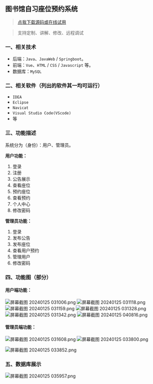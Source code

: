## 图书馆自习座位预约系统

> [点我下载源码或在线试用](https://www.notmaker.com/detail/4dd589e3bbfa4132b220ab0a4ea84553/ghbnew) 

> 支持定制、讲解、修改、远程调试

### 一、相关技术

- 后端：`Java`、`JavaWeb` / `Springboot`。
- 前端：`Vue`、`HTML` / `CSS` / `Javascript` 等。
- 数据库：`MySQL`

### 二、相关软件（列出的软件其一均可运行）

- `IDEA`
- `Eclipse`
- `Navicat`
- `Visual Studio Code(VScode)`
- 等

### 三、功能描述

系统分为（身份）：用户、管理员。

**用户功能：**

1. 登录
2. 注册
3. 公告展示
4. 查看座位
5. 预约座位
6. 查看预约
7. 个人中心
8. 修改密码


**管理员功能：**

1. 登录
2. 发布公告
3. 发布座位
4. 查看用户预约
5. 管理用户
6. 修改密码

### 四、功能图（部分）

#### 用户端功能：
![屏幕截图 20240125 031006.png](https://store.ptcc9.top/notmaker/user_upload/ae6ec43fc66749518e7171ae10209a44/2024-01-25%2004:33:37_%E5%B1%8F%E5%B9%95%E6%88%AA%E5%9B%BE%202024-01-25%20031006.png)
![屏幕截图 20240125 031118.png](https://store.ptcc9.top/notmaker/user_upload/ae6ec43fc66749518e7171ae10209a44/2024-01-25%2004:33:52_%E5%B1%8F%E5%B9%95%E6%88%AA%E5%9B%BE%202024-01-25%20031118.png)
![屏幕截图 20240125 031159.png](https://store.ptcc9.top/notmaker/user_upload/ae6ec43fc66749518e7171ae10209a44/2024-01-25%2004:33:57_%E5%B1%8F%E5%B9%95%E6%88%AA%E5%9B%BE%202024-01-25%20031159.png)
![屏幕截图 20240125 031328.png](https://store.ptcc9.top/notmaker/user_upload/ae6ec43fc66749518e7171ae10209a44/2024-01-25%2004:34:03_%E5%B1%8F%E5%B9%95%E6%88%AA%E5%9B%BE%202024-01-25%20031328.png)
![屏幕截图 20240125 031342.png](https://store.ptcc9.top/notmaker/user_upload/ae6ec43fc66749518e7171ae10209a44/2024-01-25%2004:34:11_%E5%B1%8F%E5%B9%95%E6%88%AA%E5%9B%BE%202024-01-25%20031342.png)
![屏幕截图 20240125 040816.png](https://store.ptcc9.top/notmaker/user_upload/ae6ec43fc66749518e7171ae10209a44/2024-01-25%2004:35:39_%E5%B1%8F%E5%B9%95%E6%88%AA%E5%9B%BE%202024-01-25%20040816.png)
#### 管理员端功能：
![屏幕截图 20240125 031608.png](https://store.ptcc9.top/notmaker/user_upload/ae6ec43fc66749518e7171ae10209a44/2024-01-25%2004:34:20_%E5%B1%8F%E5%B9%95%E6%88%AA%E5%9B%BE%202024-01-25%20031608.png)
![屏幕截图 20240125 033800.png](https://store.ptcc9.top/notmaker/user_upload/ae6ec43fc66749518e7171ae10209a44/2024-01-25%2004:34:34_%E5%B1%8F%E5%B9%95%E6%88%AA%E5%9B%BE%202024-01-25%20033800.png)

![屏幕截图 20240125 033852.png](https://store.ptcc9.top/notmaker/user_upload/ae6ec43fc66749518e7171ae10209a44/2024-01-25%2004:34:42_%E5%B1%8F%E5%B9%95%E6%88%AA%E5%9B%BE%202024-01-25%20033852.png)
### 五、数据库展示
![屏幕截图 20240125 035957.png](https://store.ptcc9.top/notmaker/user_upload/ae6ec43fc66749518e7171ae10209a44/2024-01-25%2004:35:00_%E5%B1%8F%E5%B9%95%E6%88%AA%E5%9B%BE%202024-01-25%20035957.png)
